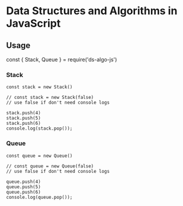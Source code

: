 # Data Structures and Algorithms in JavaScript

## Usage
const { Stack, Queue } = require('ds-algo-js')

### Stack
```
const stack = new Stack()

// const stack = new Stack(false)
// use false if don't need console logs

stack.push(4)
stack.push(5)
stack.push(6)
console.log(stack.pop());
```

### Queue
```
const queue = new Queue()

// const queue = new Queue(false)
// use false if don't need console logs

queue.push(4)
queue.push(5)
queue.push(6)
console.log(queue.pop());
```